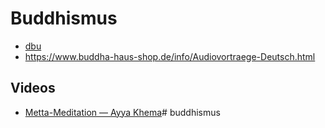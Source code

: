 # Buddhismus
- [dbu](http://www.buddhismus-deutschland.de/)
- https://www.buddha-haus-shop.de/info/Audiovortraege-Deutsch.html
## Videos
- [Metta-Meditation — Ayya Khema](https://www.youtube.com/watch?v=jrk6PDL6Ua0)# buddhismus

